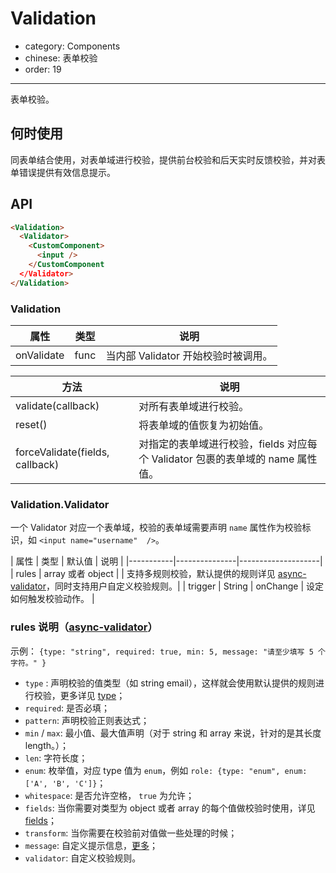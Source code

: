 # Validation

- category: Components
- chinese: 表单校验
- order: 19

---

表单校验。

## 何时使用

同表单结合使用，对表单域进行校验，提供前台校验和后天实时反馈校验，并对表单错误提供有效信息提示。

## API

```html
<Validation>
  <Validator>
    <CustomComponent>
      <input />
    </CustomComponent
  </Validator>
</Validation>
```


### Validation

| 属性       | 类型           |       说明       |
|-----------|---------------|--------------------|
| onValidate | func | 当内部 Validator 开始校验时被调用。 |

| 方法       |     说明       |
|------------|----------------|
| validate(callback) | 对所有表单域进行校验。 |
| reset()            | 将表单域的值恢复为初始值。 |
| forceValidate(fields, callback) | 对指定的表单域进行校验，fields 对应每个 Validator 包裹的表单域的 name 属性值。|

### Validation.Validator

一个 Validator 对应一个表单域，校验的表单域需要声明 `name` 属性作为校验标识，如 `<input name="username"  />`。

| 属性       | 类型      | 默认值      |    说明       |
|-----------|---------------|--------------------|
| rules | array 或者 object | | 支持多规则校验，默认提供的规则详见 [async-validator](https://github.com/yiminghe/async-validator)，同时支持用户自定义校验规则。|
| trigger | String | onChange | 设定如何触发校验动作。 |

### rules 说明（[async-validator](https://github.com/yiminghe/async-validator)）

示例： `{type: "string", required: true, min: 5, message: "请至少填写 5 个字符。" }`

- `type` : 声明校验的值类型（如 string email），这样就会使用默认提供的规则进行校验，更多详见 [type](https://github.com/yiminghe/async-validator#user-content-type)；
- `required`: 是否必填；
- `pattern`: 声明校验正则表达式；
- `min` / `max`: 最小值、最大值声明（对于 string 和 array 来说，针对的是其长度 length。）；
- `len`: 字符长度；
- `enum`: 枚举值，对应 type 值为 `enum`，例如 `role: {type: "enum", enum: ['A', 'B', 'C']}`；
- `whitespace`: 是否允许空格， `true` 为允许；
- `fields`: 当你需要对类型为 object 或者 array 的每个值做校验时使用，详见 [fields](https://github.com/yiminghe/async-validator#deep-rules)；
- `transform`: 当你需要在校验前对值做一些处理的时候；
- `message`: 自定义提示信息，[更多](https://github.com/yiminghe/async-validator#messages)；
- `validator`: 自定义校验规则。

